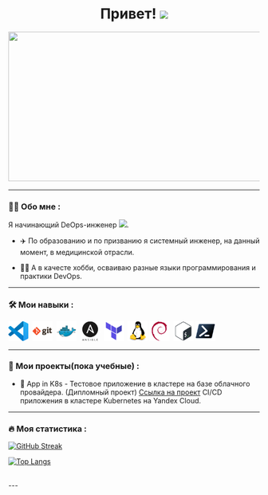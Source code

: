 <div id="header" align="center">
  <h1>
    Привет!
    <img src="https://media.giphy.com/media/hvRJCLFzcasrR4ia7z/giphy.gif" width="30px"/>
  </h1>
</div>
<div align="center">
  <img src="http://basicoderzz.epizy.com/wp-content/uploads/2023/05/coding.gif" width="600" height="300"/>  
</div>

---

### :man_technologist: Обо мне :
Я начинающий DeOps-инженер <img src="https://media1.giphy.com/media/v1.Y2lkPTc5MGI3NjExbHNtZDd4eXEzMWx0dWs4Y29tbjN2YWcxNmJ3Yzl0b3psbWY5cjc4cCZlcD12MV9pbnRlcm5hbF9naWZfYnlfaWQmY3Q9Zw/13HBDT4QSTpveU/giphy.webp" width="30">.
- ✈️ По образованию и по призванию я системный инженер, на данный момент, в медицинской отрасли.  

- 👨‍🎓 А в качесте хобби, осваиваю разные языки программирования и практики DevOps.

---

### :hammer_and_wrench: Мои навыки :
<div>
  <img src="https://github.com/devicons/devicon/blob/master/icons/vscode/vscode-original.svg" title="VScode" alt="VScode"     width="40" height="40"/>&nbsp;
  <img src="https://github.com/devicons/devicon/blob/master/icons/git/git-original-wordmark.svg" title="Git" **alt="Git" width="40" height="40"/>&nbsp;
  <img src="https://github.com/devicons/devicon/blob/master/icons/docker/docker-original.svg" title="Docker" alt="Docker" width="40" height="40"/>&nbsp;
  <img src="https://github.com/devicons/devicon/blob/master/icons/ansible/ansible-plain-wordmark.svg"  title="Ansible" alt="Ansible" width="40" height="40"/>&nbsp;
  <img src="https://github.com/devicons/devicon/blob/master/icons/terraform/terraform-original.svg" title="Terraform" alt="Terraform" width="40" height="40"/>&nbsp;
  <img src="https://github.com/devicons/devicon/blob/master/icons/linux/linux-original.svg" title="Linux" alt="Linux" width="40" height="40"/>
  <img src="https://github.com/devicons/devicon/blob/master/icons/debian/debian-plain.svg" title="Debian" alt="Debian" width="40" height="40"/>&nbsp;
  <img src="https://github.com/devicons/devicon/blob/master/icons/bash/bash-original.svg" title="Bash" alt="Bash" width="40" height="40"/>
  <img src="https://github.com/devicons/devicon/blob/master/icons/powershell/powershell-original.svg" title="Powershell" alt="Powershell" width="40" height="40"/>&nbsp;
</div>

---

### 📂 Мои проекты(пока учебные) :
- 👫 App in K8s - Тестовое приложение в кластере на базе облачного провайдера. (Дипломный проект)
[Cсылка на проект](https://github.com/bosone87/diplom-parctise)
CI/CD приложения в кластере Kubernetes на Yandex Cloud.

---

### :fire: Моя статистика :
[![GitHub Streak](http://github-readme-streak-stats.herokuapp.com?user=bosone87&theme=dark&background=000000)](https://git.io/streak-stats)

[![Top Langs](https://github-readme-stats.vercel.app/api/top-langs/?username=bosone87&layout=compact&theme=vision-friendly-dark)](https://github.com/anuraghazra/github-readme-stats)

<div align="center">
<img src="https://komarev.com/ghpvc/?username=bosone87&style=flat-square&color=blue" alt=""/>
</div>
---